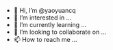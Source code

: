 - 👋 Hi, I’m @yaoyuancq
- 👀 I’m interested in ...
- 🌱 I’m currently learning ...
- 💞️ I’m looking to collaborate on ...
- 📫 How to reach me ...

<!---
yaoyuancq/yaoyuancq is a ✨ special ✨ repository because its `README.md` (this file) appears on your GitHub profile.
You can click the Preview link to take a look at your changes.
--->
